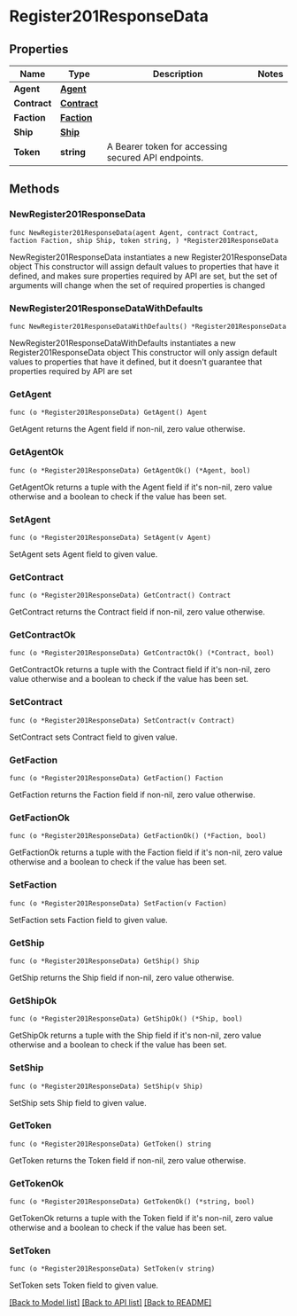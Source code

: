 # Register201ResponseData

## Properties

Name | Type | Description | Notes
------------ | ------------- | ------------- | -------------
**Agent** | [**Agent**](Agent.md) |  | 
**Contract** | [**Contract**](Contract.md) |  | 
**Faction** | [**Faction**](Faction.md) |  | 
**Ship** | [**Ship**](Ship.md) |  | 
**Token** | **string** | A Bearer token for accessing secured API endpoints. | 

## Methods

### NewRegister201ResponseData

`func NewRegister201ResponseData(agent Agent, contract Contract, faction Faction, ship Ship, token string, ) *Register201ResponseData`

NewRegister201ResponseData instantiates a new Register201ResponseData object
This constructor will assign default values to properties that have it defined,
and makes sure properties required by API are set, but the set of arguments
will change when the set of required properties is changed

### NewRegister201ResponseDataWithDefaults

`func NewRegister201ResponseDataWithDefaults() *Register201ResponseData`

NewRegister201ResponseDataWithDefaults instantiates a new Register201ResponseData object
This constructor will only assign default values to properties that have it defined,
but it doesn't guarantee that properties required by API are set

### GetAgent

`func (o *Register201ResponseData) GetAgent() Agent`

GetAgent returns the Agent field if non-nil, zero value otherwise.

### GetAgentOk

`func (o *Register201ResponseData) GetAgentOk() (*Agent, bool)`

GetAgentOk returns a tuple with the Agent field if it's non-nil, zero value otherwise
and a boolean to check if the value has been set.

### SetAgent

`func (o *Register201ResponseData) SetAgent(v Agent)`

SetAgent sets Agent field to given value.


### GetContract

`func (o *Register201ResponseData) GetContract() Contract`

GetContract returns the Contract field if non-nil, zero value otherwise.

### GetContractOk

`func (o *Register201ResponseData) GetContractOk() (*Contract, bool)`

GetContractOk returns a tuple with the Contract field if it's non-nil, zero value otherwise
and a boolean to check if the value has been set.

### SetContract

`func (o *Register201ResponseData) SetContract(v Contract)`

SetContract sets Contract field to given value.


### GetFaction

`func (o *Register201ResponseData) GetFaction() Faction`

GetFaction returns the Faction field if non-nil, zero value otherwise.

### GetFactionOk

`func (o *Register201ResponseData) GetFactionOk() (*Faction, bool)`

GetFactionOk returns a tuple with the Faction field if it's non-nil, zero value otherwise
and a boolean to check if the value has been set.

### SetFaction

`func (o *Register201ResponseData) SetFaction(v Faction)`

SetFaction sets Faction field to given value.


### GetShip

`func (o *Register201ResponseData) GetShip() Ship`

GetShip returns the Ship field if non-nil, zero value otherwise.

### GetShipOk

`func (o *Register201ResponseData) GetShipOk() (*Ship, bool)`

GetShipOk returns a tuple with the Ship field if it's non-nil, zero value otherwise
and a boolean to check if the value has been set.

### SetShip

`func (o *Register201ResponseData) SetShip(v Ship)`

SetShip sets Ship field to given value.


### GetToken

`func (o *Register201ResponseData) GetToken() string`

GetToken returns the Token field if non-nil, zero value otherwise.

### GetTokenOk

`func (o *Register201ResponseData) GetTokenOk() (*string, bool)`

GetTokenOk returns a tuple with the Token field if it's non-nil, zero value otherwise
and a boolean to check if the value has been set.

### SetToken

`func (o *Register201ResponseData) SetToken(v string)`

SetToken sets Token field to given value.



[[Back to Model list]](../README.md#documentation-for-models) [[Back to API list]](../README.md#documentation-for-api-endpoints) [[Back to README]](../README.md)



